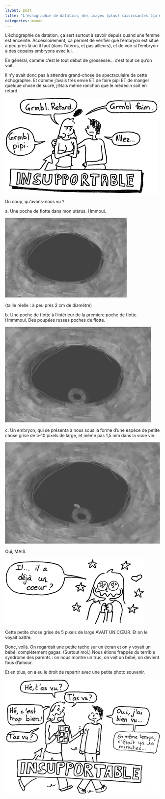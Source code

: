 ```yaml
---
layout: post
title: "L’échographie de datation, des images (plus) saisissantes (qu’elles n’en ont l’air)"
categories: maman
---
```


L’échographie de datation, ça sert surtout à savoir depuis quand une femme est enceinte. Accessoirement, ça permet de vérifier que l’embryon est situé à peu près là où il faut (dans l’utérus, et pas ailleurs), et de voir si l’embryon a des copains embryons avec lui.

En général, comme c’est le tout début de grossesse… c’est tout ce qu’on voit.

Il n’y avait donc pas à attendre grand-chose de spectaculaire de cette échographie.
Et comme j’avais très envie ET de faire pipi ET de manger quelque chose de sucré, j’étais même ronchon que le médecin soit en retard.

![Grmbl. Retard. Grmbl. Faim. Grmbl. Pipi. Allez… INSUPPORTABLE](/img/2013/130711a.png)

Du coup, qu’avons-nous vu ?

a. Une poche de flotte dans mon utérus. Hmmoui.

![](/img/2013/datation-a.png)

(taille réelle : à peu près 2 cm de diamètre)

b. Une poche de flotte à l’intérieur de la première poche de flotte. Hmmmoui. Des poupées russes poches de flotte.

![](/img/2013/datation-b.png)

c. Un embryon, qui se présenta à nous sous la forme d’une espèce de petite chose grise de 5-10 pixels de large, et même pas 1,5 mm dans la vraie vie.

![](/img/2013/datation-c.png)

Oui, MAIS.

![Il a… Il a déjà un cœur ?](/img/2013/130711b.png)

Cette petite chose grise de 5 pixels de large AVAIT UN CŒUR.
Et on le voyait battre.

Donc, voilà. On regardait une petite tache sur un écran et on y voyait un bébé, complètement gagas. (Surtout moi.) Nous étions frappés du terrible syndrome des parents : on nous montre un truc, on voit un bébé, on devient fous d’amour.

Et en plus, on a eu le droit de repartir avec une petite photo souvenir.

![T'as vu ? Hé t'as vu ? T'as vu ? Hé c'est trop bien ! Oui, j'ai bien vu… en même temps, c'était ya 10 minutes. INSUPPORTABLE](/img/2013/130711c.png)
